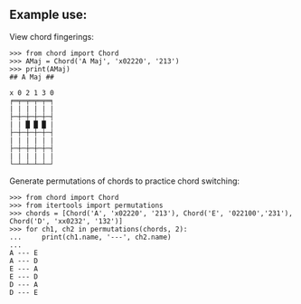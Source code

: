 ## Example use:

View chord fingerings:

    >>> from chord import Chord
    >>> AMaj = Chord('A Maj', 'x02220', '213')
    >>> print(AMaj)
    ## A Maj ##

    x 0 2 1 3 0
    ╒═╤═╤═╤═╤═╕
    | | | | | |
    ├─┼─┼─┼─┼─┤
    | | █ █ █ |
    ├─┼─┼─┼─┼─┤
    | | | | | |
    ├─┼─┼─┼─┼─┤
    | | | | | |
    └─┴─┴─┴─┴─┘
    
    
Generate permutations of chords to practice chord switching:

    >>> from chord import Chord
    >>> from itertools import permutations
    >>> chords = [Chord('A', 'x02220', '213'), Chord('E', '022100','231'), Chord('D', 'xx0232', '132')]
    >>> for ch1, ch2 in permutations(chords, 2):
    ...     print(ch1.name, '---', ch2.name)
    ...
    A --- E
    A --- D
    E --- A
    E --- D
    D --- A
    D --- E
